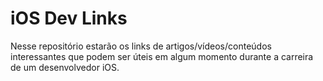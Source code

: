 # iOS Dev Links

Nesse repositório estarão os links de artigos/vídeos/conteúdos interessantes que podem ser úteis em algum momento durante a carreira de um desenvolvedor iOS.